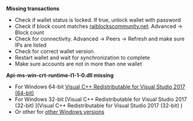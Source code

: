 **Missing transactions**
* Check if wallet status is locked. If true, unlock wallet with password
* Check if block count matches [raiblockscommunity.net](https://raiblockscommunity.net).  Advanced -> Block count
* Check for connectivity.  Advanced -> Peers -> Refresh and make sure IPs are listed
* Check for correct wallet version.
* Restart wallet and wait for synchronization to complete
* Make sure accounts are not in more than one wallet

**Api-ms-win-crt-runtime-l1-1-0.dll missing**
* For Windows 64-bit
[Visual C++ Redistributable for Visual Studio 2017 (64-bit)](https://download.microsoft.com/download/7/2/5/72572684-052f-4aa9-9170-9d40813a87be/vc_redist.x64.exe)
* For Windows 32-bit
[Visual C++ Redistributable for Visual Studio 2017 (32-bit) ](Visual C++ Redistributable for Visual Studio 2017 (32-bit) )
* Or other for [other Windows versions](https://support.microsoft.com/en-us/help/2999226/update-for-universal-c-runtime-in-windows)

